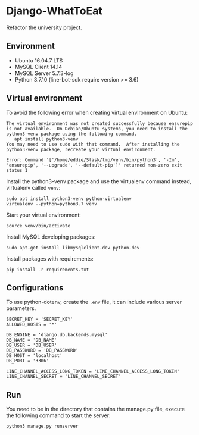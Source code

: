 # Django-WhatToEat
Refactor the university project.


## Environment
* Ubuntu 16.04.7 LTS
* MySQL Client 14.14
* MySQL Server 5.7.3-log
* Python 3.7.10 (line-bot-sdk require version >= 3.6)


## Virtual environment
To avoid the following error when creating virtual environment on Ubuntu:
```shell
The virtual environment was not created successfully because ensurepip is not available.  On Debian/Ubuntu systems, you need to install the python3-venv package using the following command.
   apt install python3-venv
You may need to use sudo with that command.  After installing the python3-venv package, recreate your virtual environment.
```

```shell
Error: Command '['/home/eddie/Slask/tmp/venv/bin/python3', '-Im', 'ensurepip', '--upgrade', '--default-pip']' returned non-zero exit status 1
```

Install the python3-venv package and use the virtualenv command instead, virtualenv called `venv`:
```shell
sudo apt install python3-venv python-virtualenv
virtualenv --python=python3.7 venv
```

Start your virtual environment:
```shell
source venv/bin/activate
```

Install MySQL developing packages:
```shell
sudo apt-get install libmysqlclient-dev python-dev
```

Install packages with requirements:
```shell
pip install -r requirements.txt
```


## Configurations
To use python-dotenv, create the `.env` file, it can include various server parameters.
```shell
SECRET_KEY = 'SECRET_KEY'
ALLOWED_HOSTS = '*'

DB_ENGINE = 'django.db.backends.mysql'
DB_NAME = 'DB_NAME'
DB_USER = 'DB_USER'
DB_PASSWORD = 'DB_PASSWORD'
DB_HOST = 'localhost'
DB_PORT = '3306'

LINE_CHANNEL_ACCESS_LONG_TOKEN = 'LINE_CHANNEL_ACCESS_LONG_TOKEN'
LINE_CHANNEL_SECRET = 'LINE_CHANNEL_SECRET'
```


## Run
You need to be in the directory that contains the manage.py file, execute the following command to start the server:
```shell
python3 manage.py runserver
```
